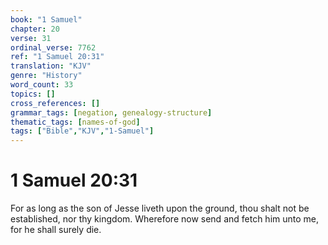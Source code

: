 ```yaml
---
book: "1 Samuel"
chapter: 20
verse: 31
ordinal_verse: 7762
ref: "1 Samuel 20:31"
translation: "KJV"
genre: "History"
word_count: 33
topics: []
cross_references: []
grammar_tags: [negation, genealogy-structure]
thematic_tags: [names-of-god]
tags: ["Bible","KJV","1-Samuel"]
---
```


# 1 Samuel 20:31

For as long as the son of Jesse liveth upon the ground, thou shalt not be established, nor thy kingdom. Wherefore now send and fetch him unto me, for he shall surely die.
